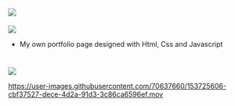
 # ![](https://img.shields.io/badge/My_Own_Portfolio_Page-000000?style=for-the-badge&logo=ios&logoColor=white)

![](https://img.shields.io/badge/About_Project-02569B?style=for-the-badge&logo=s&logoColor=white)

-  My own portfolio page designed with Html, Css and Javascript

#
![](https://img.shields.io/badge/Video_From_App-02569B?style=for-the-badge&logo=s&logoColor=white)

https://user-images.githubusercontent.com/70637660/153725606-cbf37527-dece-4d2a-91d3-3c86ca6596ef.mov

